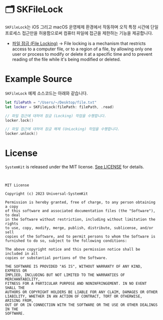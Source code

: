 # 🗂 SKFileLock

`SKFileLock`는 iOS 그리고 macOS 운영체제 환경에서 작동하며 오직 특정 시간에 단일 프로세스 접근만을 허용함으로써 컴퓨터 파일에 접근을 제한하는 기능을 제공합니다.

* [파일 잠금 (File Locking)](https://en.wikipedia.org/wiki/File_locking) → File locking is a mechanism that restricts access to a computer file, or to a region of a file, by allowing only one user or process to modify or delete it at a specific time and to prevent reading of the file while it's being modified or deleted.

# Example Source

`SKFileLock` 예제 소스코드는 아래와 같습니다.

```Swift
let filePath = "/Users/~/Desktop/file.txt"
let locker = SKFileLock(filePath: filePath, .read)

// 파일 접근에 대하여 잠금 (Locking) 작업을 수행합니다.
locker.lock()

// 파일 접근에 대하여 잠금 해제 (UnLocking) 작업을 수행합니다.        
locker.unlock()
```

# License

`SystemKit` is released under the MIT license. [See LICENSE](https://github.com/ChangYeop-Yang/Apple-SystemKit/blob/main/LICENSE) for details.

</br>

```TEXT
MIT License

Copyright (c) 2023 Universal-SystemKit

Permission is hereby granted, free of charge, to any person obtaining a copy
of this software and associated documentation files (the "Software"), to deal
in the Software without restriction, including without limitation the rights
to use, copy, modify, merge, publish, distribute, sublicense, and/or sell
copies of the Software, and to permit persons to whom the Software is
furnished to do so, subject to the following conditions:

The above copyright notice and this permission notice shall be included in all
copies or substantial portions of the Software.

THE SOFTWARE IS PROVIDED "AS IS", WITHOUT WARRANTY OF ANY KIND, EXPRESS OR
IMPLIED, INCLUDING BUT NOT LIMITED TO THE WARRANTIES OF MERCHANTABILITY,
FITNESS FOR A PARTICULAR PURPOSE AND NONINFRINGEMENT. IN NO EVENT SHALL THE
AUTHORS OR COPYRIGHT HOLDERS BE LIABLE FOR ANY CLAIM, DAMAGES OR OTHER
LIABILITY, WHETHER IN AN ACTION OF CONTRACT, TORT OR OTHERWISE, ARISING FROM,
OUT OF OR IN CONNECTION WITH THE SOFTWARE OR THE USE OR OTHER DEALINGS IN THE
SOFTWARE.
```
